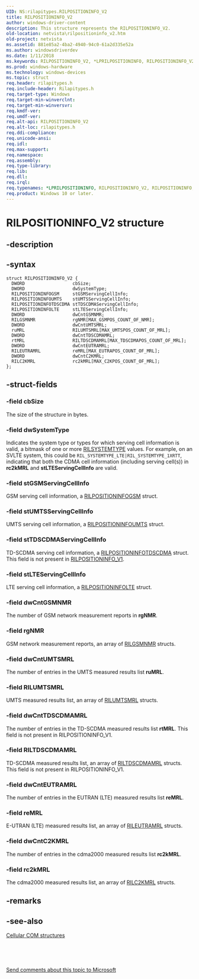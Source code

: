 ```yaml
---
UID: NS:rilapitypes.RILPOSITIONINFO_V2
title: RILPOSITIONINFO_V2
author: windows-driver-content
description: This structure represents the RILPOSITIONINFO_V2.
old-location: netvista\rilpositioninfo_v2.htm
old-project: netvista
ms.assetid: 881e85a2-4ba2-4940-94c0-61a2d335e52a
ms.author: windowsdriverdev
ms.date: 1/11/2018
ms.keywords: RILPOSITIONINFO_V2, *LPRILPOSITIONINFO, RILPOSITIONINFO_V2, RILPOSITIONINFO, *LPRILPOSITIONINFO_V2
ms.prod: windows-hardware
ms.technology: windows-devices
ms.topic: struct
req.header: rilapitypes.h
req.include-header: Rilapitypes.h
req.target-type: Windows
req.target-min-winverclnt: 
req.target-min-winversvr: 
req.kmdf-ver: 
req.umdf-ver: 
req.alt-api: RILPOSITIONINFO_V2
req.alt-loc: rilapitypes.h
req.ddi-compliance: 
req.unicode-ansi: 
req.idl: 
req.max-support: 
req.namespace: 
req.assembly: 
req.type-library: 
req.lib: 
req.dll: 
req.irql: 
req.typenames: *LPRILPOSITIONINFO, RILPOSITIONINFO_V2, RILPOSITIONINFO, *LPRILPOSITIONINFO_V2
req.product: Windows 10 or later.
---
```


# RILPOSITIONINFO_V2 structure



## -description

## -syntax

````
struct RILPOSITIONINFO_V2 {
  DWORD                  cbSize;
  DWORD                  dwSystemType;
  RILPOSITIONINFOGSM     stGSMServingCellInfo;
  RILPOSITIONINFOUMTS    stUMTSServingCellInfo;
  RILPOSITIONINFOTDSCDMA stTDSCDMAServingCellInfo;
  RILPOSITIONINFOLTE     stLTEServingCellInfo;
  DWORD                  dwCntGSMNMR;
  RILGSMNMR              rgNMR[MAX_GSMPOS_COUNT_OF_NMR];
  DWORD                  dwCntUMTSMRL;
  ruMRL                  RILUMTSMRL[MAX_UMTSPOS_COUNT_OF_MRL];
  DWORD                  dwCntTDSCDMAMRL;
  rtMRL                  RILTDSCDMAMRL[MAX_TDSCDMAPOS_COUNT_OF_MRL];
  DWORD                  dwCntEUTRAMRL;
  RILEUTRAMRL            reMRL[MAX_EUTRAPOS_COUNT_OF_MRL];
  DWORD                  dwCntC2KMRL;
  RILC2KMRL              rc2kMRL[MAX_C2KPOS_COUNT_OF_MRL];
};
````


## -struct-fields

### -field cbSize

The size of the structure in bytes.


### -field dwSystemType

Indicates the system type or types for which serving cell information is valid, a bitmask of one or more <a href="..\rilapitypes\ne-rilapitypes-rilsystemtype.md">RILSYSTEMTYPE</a> values. For example, on an SVLTE system, this could be <code>RIL_SYSTEMTYPE_LTE|RIL_SYSTEMTYPE_1XRTT</code>, indicating that both the CDMA cell information (including serving cell(s)) in <b>rc2kMRL</b> and <b>stLTEServingCellInfo</b> are valid.


### -field stGSMServingCellInfo

GSM serving cell information, a <a href="..\rilapitypes\ns-rilapitypes-rilpositioninfogsm.md">RILPOSITIONINFOGSM</a> struct.


### -field stUMTSServingCellInfo

UMTS serving cell information, a <a href="..\rilapitypes\ns-rilapitypes-rilpositioninfoumts.md">RILPOSITIONINFOUMTS</a> struct.


### -field stTDSCDMAServingCellInfo

TD-SCDMA serving cell information, a <a href="..\rilapitypes\ns-rilapitypes-rilpositioninfotdscdma.md">RILPOSITIONINFOTDSCDMA</a> struct. This field is not present in <a href="..\rilapitypes\ns-rilapitypes-rilpositioninfo_v1.md">RILPOSITIONINFO_V1</a>.


### -field stLTEServingCellInfo

LTE serving cell information, a <a href="..\rilapitypes\ns-rilapitypes-rilpositioninfolte.md">RILPOSITIONINFOLTE</a> struct.


### -field dwCntGSMNMR

The number of GSM network measurement reports in <b>rgNMR</b>.


### -field rgNMR

GSM network measurement reports, an array of <a href="..\rilapitypes\ns-rilapitypes-rilgsmnmr.md">RILGSMNMR</a> structs.


### -field dwCntUMTSMRL

The number of entries in the UMTS measured results list <b>ruMRL</b>.


### -field RILUMTSMRL

UMTS measured results list, an array of <a href="..\rilapitypes\ns-rilapitypes-rilumtsmrl.md">RILUMTSMRL</a> structs.


### -field dwCntTDSCDMAMRL

The number of entries in the TD-SCDMA measured results list <b>rtMRL</b>. This field is not present in RILPOSITIONINFO_V1.


### -field RILTDSCDMAMRL

TD-SCDMA measured results list, an array of <a href="..\rilapitypes\ns-rilapitypes-riltdscdmamrl.md">RILTDSCDMAMRL</a> structs. This field is not present in RILPOSITIONINFO_V1.


### -field dwCntEUTRAMRL

The number of entries in the EUTRAN (LTE) measured results list <b>reMRL</b>.


### -field reMRL

E-UTRAN (LTE) measured results list, an array of <a href="..\rilapitypes\ns-rilapitypes-rileutramrl.md">RILEUTRAMRL</a> structs.


### -field dwCntC2KMRL

The number of entries in the cdma2000 measured results list <b>rc2kMRL</b>.


### -field rc2kMRL

The cdma2000 measured results list, an array of <a href="..\rilapitypes\ns-rilapitypes-rilc2kmrl.md">RILC2KMRL</a> structs.


## -remarks


## -see-also
<dl>
<dt>
<a href="https://msdn.microsoft.com/library/windows/hardware/dn946511">Cellular COM structures</a>
</dt>
</dl>
 

 

<a href="mailto:wsddocfb@microsoft.com?subject=Documentation%20feedback [netvista\netvista]:%20RILPOSITIONINFO_V2 structure%20 RELEASE:%20(1/11/2018)&amp;body=%0A%0APRIVACY STATEMENT%0A%0AWe use your feedback to improve the documentation. We don't use your email address for any other purpose, and we'll remove your email address from our system after the issue that you're reporting is fixed. While we're working to fix this issue, we might send you an email message to ask for more info. Later, we might also send you an email message to let you know that we've addressed your feedback.%0A%0AFor more info about Microsoft's privacy policy, see http://privacy.microsoft.com/en-us/default.aspx." title="Send comments about this topic to Microsoft">Send comments about this topic to Microsoft</a>

